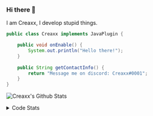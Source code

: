 ### Hi there 👋

I am Creaxx, I develop stupid things. 

```java
public class Creaxx implements JavaPlugin {

    public void onEnable() {
        System.out.println("Hello there!");
    }
    
    public String getContactInfo() {
        return "Message me on discord: Creaxx#0001";
    }
}
```

![Creaxx's Github Stats](https://github-readme-stats.vercel.app/api?username=CreaxxOG&show_icons=true&theme=dark&count_private=true)

<details>
  <summary>Code Stats</summary>

<!--START_SECTION:waka-->
![Code Time](http://img.shields.io/badge/Code%20Time-1%2C046%20hrs%2019%20mins-blue)

![Lines of code](https://img.shields.io/badge/From%20Hello%20World%20I%27ve%20Written-166%20lines%20of%20code-blue)

**🐱 My GitHub Data** 

> 🏆 1,032 Contributions in the Year 2022
 > 
> 📦 66.2 kB Used in GitHub's Storage 
 > 
> 🚫 Not Opted to Hire
 > 
> 📜 4 Public Repositories 
 > 
> 🔑 2 Private Repositories  
 > 
**I'm an Early 🐤** 

```text
🌞 Morning    41 commits     █░░░░░░░░░░░░░░░░░░░░░░░░   6.01% 
🌆 Daytime    326 commits    ████████████░░░░░░░░░░░░░   47.8% 
🌃 Evening    302 commits    ███████████░░░░░░░░░░░░░░   44.28% 
🌙 Night      13 commits     ░░░░░░░░░░░░░░░░░░░░░░░░░   1.91%

```
📅 **I'm Most Productive on Saturday** 

```text
Monday       66 commits     ██░░░░░░░░░░░░░░░░░░░░░░░   9.68% 
Tuesday      83 commits     ███░░░░░░░░░░░░░░░░░░░░░░   12.17% 
Wednesday    107 commits    ████░░░░░░░░░░░░░░░░░░░░░   15.69% 
Thursday     115 commits    ████░░░░░░░░░░░░░░░░░░░░░   16.86% 
Friday       66 commits     ██░░░░░░░░░░░░░░░░░░░░░░░   9.68% 
Saturday     158 commits    █████░░░░░░░░░░░░░░░░░░░░   23.17% 
Sunday       87 commits     ███░░░░░░░░░░░░░░░░░░░░░░   12.76%

```


📊 **This Week I Spent My Time On** 

```text
💬 Programming Languages: 
Java                     9 hrs 14 mins       ███████████████████████░░   93.16% 
XML                      35 mins             █░░░░░░░░░░░░░░░░░░░░░░░░   5.94% 
GitIgnore file           4 mins              ░░░░░░░░░░░░░░░░░░░░░░░░░   0.68% 
Kotlin                   0 secs              ░░░░░░░░░░░░░░░░░░░░░░░░░   0.09% 
YAML                     0 secs              ░░░░░░░░░░░░░░░░░░░░░░░░░   0.09%

🔥 Editors: 
IntelliJ                 9 hrs 55 mins       █████████████████████████   100.0%

```

**I Mostly Code in Java** 

```text
Java                     13 repos            ███████████████████░░░░░░   76.47% 
Kotlin                   3 repos             ████░░░░░░░░░░░░░░░░░░░░░   17.65% 
EJS                      1 repo              █░░░░░░░░░░░░░░░░░░░░░░░░   5.88%

```



 Last Updated on 28/12/2022 18:24:45 UTC
<!--END_SECTION:waka-->
</details>
